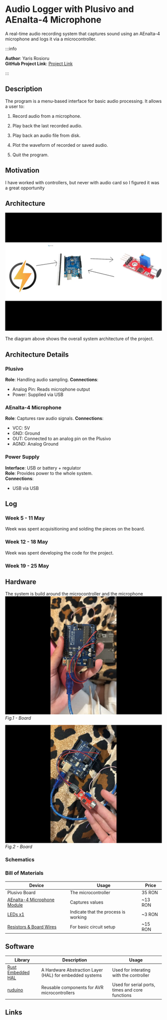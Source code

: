 # Audio Logger with Plusivo and AEnalta-4 Microphone

A real-time audio recording system that captures sound using an AEnalta-4 microphone and logs it via a microcontroller.

:::info

**Author**: Yaris Rosioru \
**GitHub Project Link**: [Project Link](https://github.com/UPB-PMRust-Students/project-yaris4261)

:::

## Description

The program is a menu-based interface for basic audio processing. It allows a user to:

1. Record audio from a microphone.

2. Play back the last recorded audio.

3. Play back an audio file from disk.

4. Plot the waveform of recorded or saved audio.

5. Quit the program.



## Motivation

I have worked with controllers, but never with audio card so I figured it was a great opportunity

## Architecture

![System Architecture](./schematic.webp)

The diagram above shows the overall system architecture of the project.

## Architecture Details

### Plusivo

**Role**: Handling audio sampling.
**Connections**:

- Analog Pin: Reads microphone output
- Power: Supplied via USB

### AEnalta-4 Microphone

**Role**: Captures raw audio signals.
**Connections**:
- VCC: 5V
- GND: Ground
- OUT: Connected to an analog pin on the Plusivo
- AGND: Analog Ground
  
### Power Supply
**Interface**: USB or battery + regulator  
**Role**: Provides power to the whole system.  
**Connections**:

- USB via USB

## Log

### Week 5 - 11 May

Week was spent acquisitioning and solding the pieces on the board.

### Week 12 - 18 May

Week was spent developing the code for the project.

### Week 19 - 25 May

## Hardware

The system is build around the microcontroller and the microphone
![Board Setup](./Hardware1.webp)
_Fig.1 - Board_

![](./Hardware2.webp)
_Fig.2 - Board_

### Schematics

### Bill of Materials

| Device                                                                                                                                                                                                                                                                                                                         | Usage                                | Price     |
| ------------------------------------------------------------------------------------------------------------------------------------------------------------------------------------------------------------------------------------------------------------------------------------------------------------------------------ | ------------------------------------ | --------- |
| Plusivo Board                                                                                                                                                                                                                                                                                                                    | The microcontroller                  | 35 RON    |
| [AEnalta-4 Microphone Module ](https://www.ardumarket.ro/ro/product/modul-senzor-microfon-audio-sensibilitate-%C3%AEnalta-4-pini) | Captures values                         | ~13 RON   |
| [LEDs x1](https://www.optimusdigital.ro/en/leds/931-5-mm-green-led-with-clear-lens.html?search_query=green+LED+&results=237)                                                                                                                                                                                                   | Indicate that the process is working | ~3 RON    |
| [Resistors & Board Wires](https://www.optimusdigital.ro/en/wires-with-connectors/12-breadboard-jumper-wire-set.html?search_query=Breadboard+Wires&results=142)                                                                                                                                                                 | For basic circuit setup              | ~15 RON   |

## Software

| Library                                                    | Description                                             | Usage                                           |
| ---------------------------------------------------------- | ------------------------------------------------------- | ----------------------------------------------- |
| [Rust Embedded HAL](https://crates.io/crates/embedded-hal) | A Hardware Abstraction Layer (HAL) for embedded systems | Used for interating with the controller         |
| [ruduino](https://crates.io/crates/ruduino)                | Reusable components for AVR microcontrollers            | Used for serial ports, times and core functions |

## Links
